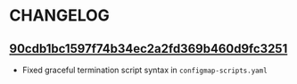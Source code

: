 # CHANGELOG

## [90cdb1bc1597f74b34ec2a2fd369b460d9fc3251](https://community.opengroup.org/osdu/platform/deployment-and-operations/infra-azure-provisioning/-/commit/90cdb1bc1597f74b34ec2a2fd369b460d9fc3251)

- Fixed graceful termination script syntax in `configmap-scripts.yaml`
